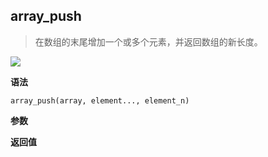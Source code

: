 ## array_push

> 在数组的末尾增加一个或多个元素，并返回数组的新长度。

![](https://img.shields.io/badge/-Array-blue)

**语法**

`array_push(array, element..., element_n)`

**参数**

**返回值**
